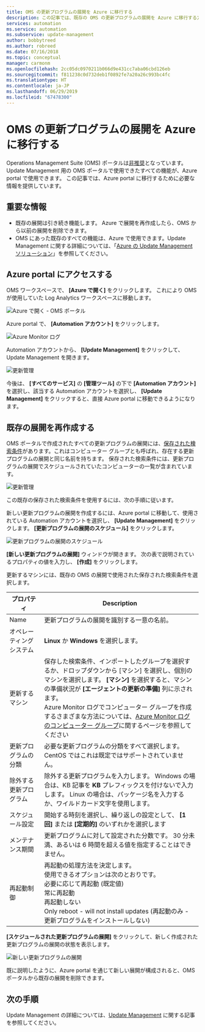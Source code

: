 ```yaml
---
title: OMS の更新プログラムの展開を Azure に移行する
description: この記事では、既存の OMS の更新プログラムの展開を Azure に移行する方法について説明します
services: automation
ms.service: automation
ms.subservice: update-management
author: bobbytreed
ms.author: robreed
ms.date: 07/16/2018
ms.topic: conceptual
manager: carmonm
ms.openlocfilehash: 2cc05dc0970211b066d9e431cc7aba06cbd126eb
ms.sourcegitcommit: f811238c0d732deb1f0892fe7a20a26c993bc4fc
ms.translationtype: HT
ms.contentlocale: ja-JP
ms.lasthandoff: 06/29/2019
ms.locfileid: "67478300"
---
```

# <a name="migrate-your-oms-update-deployments-to-azure"></a>OMS の更新プログラムの展開を Azure に移行する

Operations Management Suite (OMS) ポータルは[非推奨](../azure-monitor/platform/oms-portal-transition.md)となっています。 Update Management 用の OMS ポータルで使用できたすべての機能が、Azure portal で使用できます。 この記事では、Azure portal に移行するために必要な情報を提供しています。

## <a name="key-information"></a>重要な情報

* 既存の展開は引き続き機能します。 Azure で展開を再作成したら、OMS から以前の展開を削除できます。
* OMS にあった既存のすべての機能は、Azure で使用できます。Update Management に関する詳細については、「[Azure の Update Management ソリューション](automation-update-management.md)」を参照してください。

## <a name="access-the-azure-portal"></a>Azure portal にアクセスする

OMS ワークスペースで、 **[Azure で開く]** をクリックします。 これにより OMS が使用していた Log Analytics ワークスペースに移動します。

![Azure で開く - OMS ポータル](media/migrate-oms-update-deployments/link-to-azure-portal.png)

Azure portal で、 **[Automation アカウント]** をクリックします。

![Azure Monitor ログ](media/migrate-oms-update-deployments/log-analytics.png)

Automation アカウントから、 **[Update Management]** をクリックして、Update Management を開きます。

![更新管理](media/migrate-oms-update-deployments/azure-automation.png)

今後は、 **[すべてのサービス]** の **[管理ツール]** の下で **[Automation アカウント]** を選択し、該当する Automation アカウントを選択し、 **[Update Management]** をクリックすると、直接 Azure portal に移動できるようになります。

## <a name="recreate-existing-deployments"></a>既存の展開を再作成する

OMS ポータルで作成されたすべての更新プログラムの展開には、[保存された検索条件](../azure-monitor/platform/computer-groups.md)があります。これはコンピューター グループとも呼ばれ、存在する更新プログラムの展開と同じ名前を持ちます。 保存された検索条件には、更新プログラムの展開でスケジュールされていたコンピューターの一覧が含まれています。

![更新管理](media/migrate-oms-update-deployments/oms-deployment.png)

この既存の保存された検索条件を使用するには、次の手順に従います。

新しい更新プログラムの展開を作成するには、Azure portal に移動して、使用されている Automation アカウントを選択し、 **[Update Management]** をクリックします。 **[更新プログラムの展開のスケジュール]** をクリックします。

![更新プログラムの展開のスケジュール](media/migrate-oms-update-deployments/schedule-update-deployment.png)

**[新しい更新プログラムの展開]** ウィンドウが開きます。 次の表で説明されているプロパティの値を入力し、 **[作成]** をクリックします。

更新するマシンには、既存の OMS の展開で使用された保存された検索条件を選択します。

| プロパティ | Description |
| --- | --- |
|Name |更新プログラムの展開を識別する一意の名前。 |
|オペレーティング システム| **Linux** か **Windows** を選択します。|
|更新するマシン |保存した検索条件、インポートしたグループを選択するか、ドロップダウンから [マシン] を選択し、個別のマシンを選択します。 **[マシン]** を選択すると、マシンの準備状況が **[エージェントの更新の準備]** 列に示されます。</br> Azure Monitor ログでコンピューター グループを作成するさまざまな方法については、[Azure Monitor ログのコンピューター グループ](../azure-monitor/platform/computer-groups.md)に関するページを参照してください |
|更新プログラムの分類|必要な更新プログラムの分類をすべて選択します。 CentOS ではこれは既定ではサポートされていません。|
|除外する更新プログラム|除外する更新プログラムを入力します。 Windows の場合は、KB 記事を **KB** プレフィックスを付けないで入力します。 Linux の場合は、パッケージ名を入力するか、ワイルドカード文字を使用します。  |
|スケジュール設定|開始する時刻を選択し、繰り返しの設定として、 **[1 回]** または **[定期的]** のいずれかを選択します | 
| メンテナンス期間 |更新プログラムに対して設定された分数です。 30 分未満、あるいは 6 時間を超える値を指定することはできません。 |
| 再起動制御| 再起動の処理方法を決定します。</br>使用できるオプションは次のとおりです。</br>必要に応じて再起動 (既定値)</br>常に再起動</br>再起動しない</br>Only reboot - will not install updates (再起動のみ - 更新プログラムをインストールしない)|

**[スケジュールされた更新プログラムの展開]** をクリックして、新しく作成された更新プログラムの展開の状態を表示します。

![新しい更新プログラムの展開](media/migrate-oms-update-deployments/new-update-deployment.png)

既に説明したように、Azure portal を通じて新しい展開が構成されると、OMS ポータルから既存の展開を削除できます。

## <a name="next-steps"></a>次の手順

Update Management の詳細については、[Update Management](automation-update-management.md) に関する記事を参照してください。
